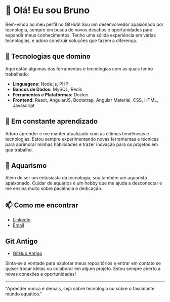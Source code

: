 # 👋 Olá! Eu sou Bruno

Bem-vindo ao meu perfil no GitHub! Sou um desenvolvedor apaixonado por tecnologia, sempre em busca de novos desafios e oportunidades para expandir meus conhecimentos. Tenho uma sólida experiência em várias tecnologias, e adoro construir soluções que fazem a diferença.

## 🚀 Tecnologias que domino

Aqui estão algumas das ferramentas e tecnologias com as quais tenho trabalhado:

- **Linguagens:** Node.js, PHP
- **Bancos de Dados:** MySQL, Redis
- **Ferramentas e Plataformas:** Docker
- **Frontend:** React, AngularJS, Bootstrap, Angular Material, CSS, HTML, Javascript
  

## 🌱 Em constante aprendizado

Adoro aprender e me manter atualizado com as últimas tendências e tecnologias. Estou sempre experimentando novas ferramentas e técnicas para aprimorar minhas habilidades e trazer inovação para os projetos em que trabalho.

## 🌊 Aquarismo

Além de ser um entusiasta da tecnologia, sou também um aquarista apaixonado. Cuidar de aquários é um hobby que me ajuda a desconectar e me ensina muito sobre paciência e dedicação.

## 📫 Como me encontrar

- [LinkedIn](https://www.linkedin.com/in/brmartins92)
- [Email](brmartins92@gmail.com)

## Git Antigo

- [GitHub Antigo](https://github.com/brmartins92)

Sinta-se à vontade para explorar meus repositórios e entrar em contato se quiser trocar ideias ou colaborar em algum projeto. Estou sempre aberto a novas conexões e oportunidades!

---

"Aprender nunca é demais, seja sobre tecnologia ou sobre o fascinante mundo aquático."
